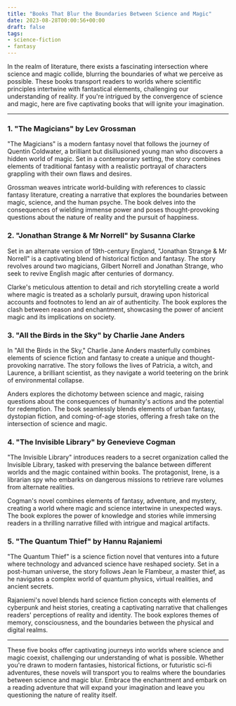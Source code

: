 ```yaml
---
title: "Books That Blur the Boundaries Between Science and Magic"
date: 2023-08-28T00:00:56+00:00
draft: false
tags: 
- science-fiction
- fantasy
---
```


In the realm of literature, there exists a fascinating intersection where science and magic collide, blurring the boundaries of what we perceive as possible. These books transport readers to worlds where scientific principles intertwine with fantastical elements, challenging our understanding of reality. If you're intrigued by the convergence of science and magic, here are five captivating books that will ignite your imagination.

---

### 1. "The Magicians" by Lev Grossman

"The Magicians" is a modern fantasy novel that follows the journey of Quentin Coldwater, a brilliant but disillusioned young man who discovers a hidden world of magic. Set in a contemporary setting, the story combines elements of traditional fantasy with a realistic portrayal of characters grappling with their own flaws and desires.

Grossman weaves intricate world-building with references to classic fantasy literature, creating a narrative that explores the boundaries between magic, science, and the human psyche. The book delves into the consequences of wielding immense power and poses thought-provoking questions about the nature of reality and the pursuit of happiness.

### 2. "Jonathan Strange & Mr Norrell" by Susanna Clarke

Set in an alternate version of 19th-century England, "Jonathan Strange & Mr Norrell" is a captivating blend of historical fiction and fantasy. The story revolves around two magicians, Gilbert Norrell and Jonathan Strange, who seek to revive English magic after centuries of dormancy.

Clarke's meticulous attention to detail and rich storytelling create a world where magic is treated as a scholarly pursuit, drawing upon historical accounts and footnotes to lend an air of authenticity. The book explores the clash between reason and enchantment, showcasing the power of ancient magic and its implications on society.

### 3. "All the Birds in the Sky" by Charlie Jane Anders

In "All the Birds in the Sky," Charlie Jane Anders masterfully combines elements of science fiction and fantasy to create a unique and thought-provoking narrative. The story follows the lives of Patricia, a witch, and Laurence, a brilliant scientist, as they navigate a world teetering on the brink of environmental collapse.

Anders explores the dichotomy between science and magic, raising questions about the consequences of humanity's actions and the potential for redemption. The book seamlessly blends elements of urban fantasy, dystopian fiction, and coming-of-age stories, offering a fresh take on the intersection of science and magic.

### 4. "The Invisible Library" by Genevieve Cogman

"The Invisible Library" introduces readers to a secret organization called the Invisible Library, tasked with preserving the balance between different worlds and the magic contained within books. The protagonist, Irene, is a librarian spy who embarks on dangerous missions to retrieve rare volumes from alternate realities.

Cogman's novel combines elements of fantasy, adventure, and mystery, creating a world where magic and science intertwine in unexpected ways. The book explores the power of knowledge and stories while immersing readers in a thrilling narrative filled with intrigue and magical artifacts.

### 5. "The Quantum Thief" by Hannu Rajaniemi

"The Quantum Thief" is a science fiction novel that ventures into a future where technology and advanced science have reshaped society. Set in a post-human universe, the story follows Jean le Flambeur, a master thief, as he navigates a complex world of quantum physics, virtual realities, and ancient secrets.

Rajaniemi's novel blends hard science fiction concepts with elements of cyberpunk and heist stories, creating a captivating narrative that challenges readers' perceptions of reality and identity. The book explores themes of memory, consciousness, and the boundaries between the physical and digital realms.

---

These five books offer captivating journeys into worlds where science and magic coexist, challenging our understanding of what is possible. Whether you're drawn to modern fantasies, historical fictions, or futuristic sci-fi adventures, these novels will transport you to realms where the boundaries between science and magic blur. Embrace the enchantment and embark on a reading adventure that will expand your imagination and leave you questioning the nature of reality itself.